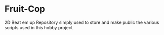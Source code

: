 # Fruit-Cop
2D Beat em up
Repository simply used to store and make public the various scripts used in this hobby project
